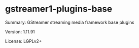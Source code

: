 #           gstreamer1-plugins-base
 
Summary:        GStreamer streaming media framework base plugins
 
Version:        1.11.91
 
License:        LGPLv2+
 
